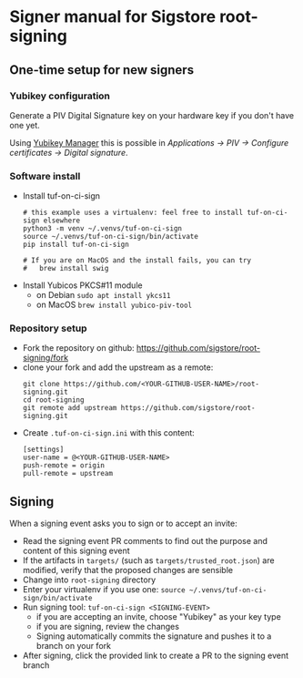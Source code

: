 # Signer manual for Sigstore root-signing

## One-time setup for new signers

### Yubikey configuration

Generate a PIV Digital Signature key on your hardware key if you don't have one yet.

Using [Yubikey Manager](https://www.yubico.com/support/download/yubikey-manager/)
this is possible in _Applications -> PIV -> Configure certificates -> Digital signature_.

### Software install

* Install tuf-on-ci-sign
  ```
  # this example uses a virtualenv: feel free to install tuf-on-ci-sign elsewhere
  python3 -m venv ~/.venvs/tuf-on-ci-sign
  source ~/.venvs/tuf-on-ci-sign/bin/activate
  pip install tuf-on-ci-sign

  # If you are on MacOS and the install fails, you can try
  #   brew install swig
  ```
* Install Yubicos PKCS#11 module
  * on Debian `sudo apt install ykcs11`
  * on MacOS `brew install yubico-piv-tool`

### Repository setup

* Fork the repository on github: https://github.com/sigstore/root-signing/fork
* clone your fork and add the upstream as a remote:
  ```
  git clone https://github.com/<YOUR-GITHUB-USER-NAME>/root-signing.git
  cd root-signing
  git remote add upstream https://github.com/sigstore/root-signing.git
  ```
* Create `.tuf-on-ci-sign.ini` with this content:
  ```
  [settings]
  user-name = @<YOUR-GITHUB-USER-NAME>
  push-remote = origin
  pull-remote = upstream
  ```

## Signing

When a signing event asks you to sign or to accept an invite:
* Read the signing event PR comments to find out the purpose and content of this signing event
* If the artifacts in `targets/` (such as `targets/trusted_root.json`) are modified, verify
  that the proposed changes are sensible
* Change into `root-signing` directory
* Enter your virtualenv if you use one: `source ~/.venvs/tuf-on-ci-sign/bin/activate`
* Run signing tool: `tuf-on-ci-sign <SIGNING-EVENT>`
  * if you are accepting an invite, choose "Yubikey" as your key type
  * if you are signing, review the changes
  * Signing automatically commits the signature and pushes it to a branch on your fork
* After signing, click the provided link to create a PR to the signing event branch
